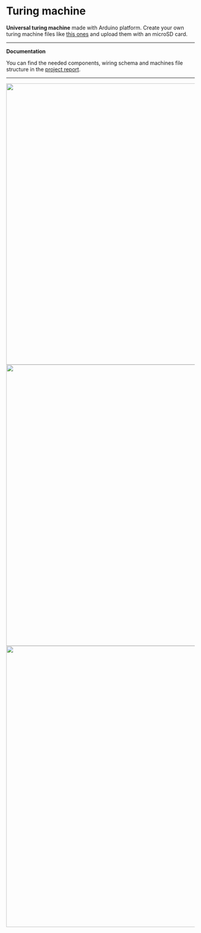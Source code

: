 # Turing machine
**Universal turing machine** made with Arduino platform. Create your own turing machine files like [this ones](https://github.com/Botxan/Turing-machine/tree/main/examples) and upload them with an microSD card.

---

**Documentation**

You can find the needed components, wiring schema and machines file structure in the [project report](https://github.com/Botxan/Turing-machine/blob/main/M%C3%A1quina%20de%20Turing%20-%20Informe%20-%20Oihan%20Irastorza.pdf).

---

<div align="center">
  <img src="https://user-images.githubusercontent.com/33251573/170703795-49ef02ad-c41c-4dce-9424-0014203482f8.jpg" width="750"/>
  <img src="https://user-images.githubusercontent.com/33251573/170704095-4cd9cb95-07f8-437e-981c-be06baf22d18.jpg" width="750px"/>
  <img src="https://user-images.githubusercontent.com/33251573/170703921-91facf06-84ee-46bc-9998-58484d25a32c.jpg" width="750px"/>
</div>
